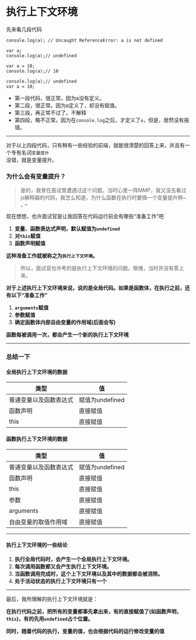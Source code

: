 # 执行上下文环境

先来看几段代码
```
console.log(a); // Uncaught ReferenceError: a is not defined
```
```
var a;
console.log(a);// undefined
```
```
var a = 10;
console.log(a);// 10
```
```
console.log(a);// undefined
var a = 10;
```
- 第一段代码，很正常。因为a没有定义。
- 第二段，很正常。因为a定义了，却没有赋值。
- 第三段，再正常不过了。不解释
- 第四段，略不正常。因为在`console.log`之后，才定义了`a`，但是，居然没有报错。
---------------------
对于以上四段代码，只有稍有一些经验的前端，就能很清楚的回答上来，并且有一个专有名词`变量提升`
<br>
没错，就是变量提升。
### 为什么会有变量提升？
> 是的，我曾在面试里遭遇过这个问题。当时心里一阵MMP，我又没去看过js解释器的代码，我怎么知道，为什么函数在执行时要搞一个变量提升啊~ _ ~

现在想想，也许面试官是让我回答在代码运行前会有哪些“准备工作”吧
1. **变量、函数表达式声明，默认赋值为`undefined`**
2. **对`this`赋值**
3. **函数声明赋值**

**这种准备工作就被称之为`执行上下文环境`。**
> 所以，面试官也许考的是执行上下文环境的问题。惭愧，当时并没有答上来。

**对于上述执行上下文环境来说，说的是全局代码。如果是函数体，在执行之前，还有以下“准备工作”**
1. **`arguments`赋值**
2. **参数赋值**
3. **确定函数体内部自由变量的作用域(后面会写)**

**函数每被调用一次，都会产生一个新的执行上下文环境**

----------------------

### 总结一下

#### 全局执行上下文环境的数据

类型 | 值
---|---
普通变量以及函数表达式 | 赋值为undefined
函数声明 | 直接赋值
this | 直接赋值

#### 函数执行上下文环境的数据

类型 | 值
---|---
普通变量以及函数表达式 | 赋值为undefined
函数声明 | 直接赋值
this | 直接赋值
参数 | 直接赋值
arguments | 直接赋值
自由变量的取值作用域 | 直接赋值

------------------------
#### 执行上下文环境的一些结论
1. **执行全局代码时，会产生一个全局执行上下文环境。**
2. **每次调用函数都又会产生执行上下文环境。**
3. **当函数调用完成时，这个上下文环境以及其中的数据都会被消除。**
4. **处于活动状态的执行上下文环境只有一个**

------------------------

最后，我所理解的执行上下文环境就是：

**在执行代码之前，把所有的变量都事先拿出来，有的直接赋值了(如函数声明，`this`)，有的先用`undefined`占个位置。**

**同时，随着代码的执行，变量的值，也会根据代码的运行修改变量的值**